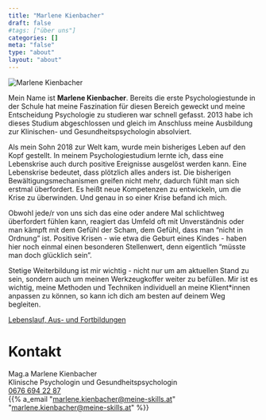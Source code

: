 ```yaml
---
title: "Marlene Kienbacher"
draft: false
#tags: ["über uns"]
categories: []
meta: "false"
type: "about"
layout: "about"
---
```


![Marlene Kienbacher](/img/MarleneKienbacher.webp "Marlene Kienbacher") 


Mein Name ist **Marlene Kienbacher**. Bereits die erste Psychologiestunde in der Schule hat meine Faszination für diesen Bereich geweckt und meine Entscheidung Psychologie zu studieren war schnell gefasst. 2013 habe ich dieses Studium abgeschlossen und gleich im Anschluss meine Ausbildung zur Klinischen- und Gesundheitspsychologin absolviert.

Als mein Sohn 2018 zur Welt kam, wurde mein bisheriges Leben auf den Kopf gestellt. In meinem Psychologiestudium lernte ich, dass eine Lebenskrise auch durch positive Ereignisse ausgelöst werden kann. Eine Lebenskrise bedeutet, dass plötzlich alles anders ist. Die bisherigen Bewältigungsmechanismen greifen nicht mehr, dadurch fühlt man sich erstmal überfordert. Es heißt neue Kompetenzen zu entwickeln, um die Krise zu überwinden. Und genau in so einer Krise befand ich mich.

Obwohl jede/r von uns sich das eine oder andere Mal schlichtweg überfordert fühlen kann, reagiert das Umfeld oft mit Unverständnis oder man kämpft mit dem Gefühl der Scham, dem Gefühl, dass man “nicht in Ordnung” ist. Positive Krisen - wie etwa die Geburt eines Kindes - haben hier noch einmal einen besonderen Stellenwert, denn eigentlich “müsste man doch glücklich sein”.

Stetige Weiterbildung ist  mir wichtig - nicht nur um am aktuellen Stand zu sein, sondern auch um meinen Werkzeugkoffer weiter zu befüllen. Mir ist es wichtig, meine Methoden und Techniken individuell an meine Klient*innen anpassen zu können, so kann ich dich am besten auf deinem Weg begleiten.


[Lebenslauf, Aus- und Fortbildungen](/marlenekienbacher)

# Kontakt

Mag.a Marlene Kienbacher <br>
Klinische Psychologin und Gesundheitspsychologin<br>
[<i class="fa fa-phone"></i> 0676 694 22 87](tel:+436766942287)
<br>{{% a_email "marlene.kienbacher@meine-skills.at" "marlene.kienbacher@meine-skills.at" %}}
